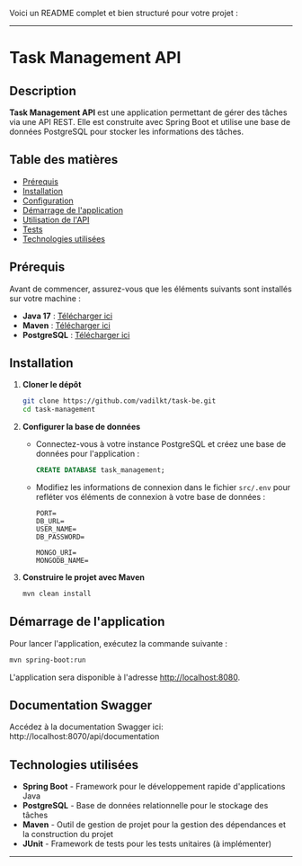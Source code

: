 Voici un README complet et bien structuré pour votre projet :

---

# Task Management API

## Description  
**Task Management API** est une application permettant de gérer des tâches via une API REST. Elle est construite avec Spring Boot et utilise une base de données PostgreSQL pour stocker les informations des tâches.

## Table des matières
- [Prérequis](#prérequis)
- [Installation](#installation)
- [Configuration](#configuration)
- [Démarrage de l'application](#démarrage-de-lapplication)
- [Utilisation de l'API](#utilisation-de-lapi)
- [Tests](#tests)
- [Technologies utilisées](#technologies-utilisées)

## Prérequis

Avant de commencer, assurez-vous que les éléments suivants sont installés sur votre machine :
- **Java 17** : [Télécharger ici](https://adoptium.net/)
- **Maven** : [Télécharger ici](https://maven.apache.org/download.cgi)
- **PostgreSQL** : [Télécharger ici](https://www.postgresql.org/download/)

## Installation

1. **Cloner le dépôt**
   ```bash
   git clone https://github.com/vadilkt/task-be.git
   cd task-management
   ```

2. **Configurer la base de données**
   - Connectez-vous à votre instance PostgreSQL et créez une base de données pour l'application :
     ```sql
     CREATE DATABASE task_management;
     ```
   - Modifiez les informations de connexion dans le fichier `src/.env` pour refléter vos éléments de connexion à votre base de données :
     ```.env
     PORT=
     DB_URL=
     USER_NAME=
     DB_PASSWORD=
     
     MONGO_URI=
     MONGODB_NAME=
     ```

3. **Construire le projet avec Maven**
   ```bash
   mvn clean install
   ```

## Démarrage de l'application

Pour lancer l'application, exécutez la commande suivante :

```bash
mvn spring-boot:run
```

L'application sera disponible à l'adresse [http://localhost:8080](http://localhost:8080).

## Documentation Swagger

Accédez à la documentation Swagger ici: http://localhost:8070/api/documentation

## Technologies utilisées

- **Spring Boot** - Framework pour le développement rapide d'applications Java
- **PostgreSQL** - Base de données relationnelle pour le stockage des tâches
- **Maven** - Outil de gestion de projet pour la gestion des dépendances et la construction du projet
- **JUnit** - Framework de tests pour les tests unitaires (à implémenter)

---
